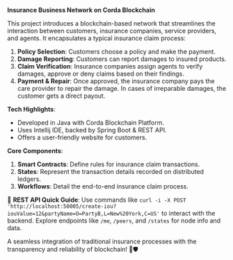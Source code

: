 **Insurance Business Network on Corda Blockchain**

This project introduces a blockchain-based network that streamlines the interaction between customers, insurance companies, service providers, and agents. It encapsulates a typical insurance claim process:

1. **Policy Selection**: Customers choose a policy and make the payment.
2. **Damage Reporting**: Customers can report damages to insured products.
3. **Claim Verification**: Insurance companies assign agents to verify damages, approve or deny claims based on their findings.
4. **Payment & Repair**: Once approved, the insurance company pays the care provider to repair the damage. In cases of irreparable damages, the customer gets a direct payout.

**Tech Highlights**:
- Developed in Java with Corda Blockchain Platform.
- Uses Intellij IDE, backed by Spring Boot & REST API.
- Offers a user-friendly website for customers.

**Core Components**:
1. **Smart Contracts**: Define rules for insurance claim transactions.
2. **States**: Represent the transaction details recorded on distributed ledgers.
3. **Workflows**: Detail the end-to-end insurance claim process.

🔗 **REST API Quick Guide**:
Use commands like `curl -i -X POST 'http://localhost:50005/create-iou?iouValue=12&partyName=O=PartyB,L=New%20York,C=US'` to interact with the backend. Explore endpoints like `/me`, `/peers`, and `/states` for node info and data.

A seamless integration of traditional insurance processes with the transparency and reliability of blockchain! 🚀🛡️
